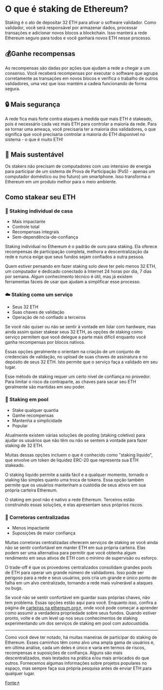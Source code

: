 # O que é staking de Ethereum?

Staking é o ato de depositar 32 ETH para ativar o software validador. Como validador, você será responsável por armazenar dados, processar transações e adicionar novos blocos a blockchain. Isso manterá a rede Ethereum seguro para todos e você ganhará novos ETH nesse processo.

## 💰Ganhe recompensas

As recompensas são dadas por ações que ajudam a rede a chegar a um consenso. Você receberá recompensas por executar o software que agrupa corretamente as transações em novos blocos e verifica o trabalho de outros validadores, uma vez que isso mantém a cadeia funcionando de forma segura.

## 🔒 Mais segurança

A rede fica mais forte contra ataques à medida que mais ETH é stakeado, pois é necessário cada vez mais ETH para controlar a maioria da rede. Para se tornar uma ameaça, você precisaria ter a maioria dos validadores, o que significa que você precisaria controlar a maioria do ETH disponível no sistema - o que é muito ETH!

## 🌿 Mais sustentável

Os stakers não precisam de computadores com uso intensivo de energia para participar de um sistema de Prova de Participação (PoS) - apenas um computador doméstico ou (no futuro) um smartphone. Isso transforma o Ethereum em um produto melhor para o meio ambiente.

## Como stakear seu ETH

### 🏡 Staking individual de casa

* Mais impactante
* Controle total
* Recompensas integrais
* Sem-dependência-de-confiança

Staking individual no Ethereum é o padrão de ouro para staking. Ela oferece recompensas de participação completa, melhora a descentralização da rede e nunca exige que seus fundos sejam confiados a outra pessoa.

Quem estiver pensando em fazer staking solo deve ter pelo menos 32 ETH, um computador e dedicado conectado à Internet 24 horas por dia, 7 dias por semana. Algum conhecimento técnico é útil, mas já existem ferramentas fáceis de usar que ajudam a simplificar esse processo.

### ☁️ Staking como um serviço

* Seus 32 ETH
* Suas chaves de validação
* Operação de nó confiado a terceiros

Se você não quiser ou não se sentir à vontade em lidar com hardware, mas ainda assim quiser stakear seus 32 ETH, as opções de staking como serviço permitem que você delegue a parte mais difícil enquanto você ganha recompensas por blocos nativos.

Essas opções geralmente o orientam na criação de um conjunto de credenciais de validação, no upload de suas chaves de assinatura e no depósito de seus 32 ETH. Isto permite que o serviço faça a validado em seu lugar.

Esse método de staking requer um certo nível de confiança no provedor. Para limitar o risco da contraparte, as chaves para sacar seu ETH geralmente são mantidas em seu poder.

### 🪺 Staking em pool

* Stake qualquer quantia
* Ganhe recompensas
* Mantenha a simplicidade
* Popular

Atualmente existem várias soluções de pooling (staking coletivo) para ajudar os usuários que não têm ou não se sentem à vontade para fazer staking de 32 ETH.

Muitas dessas opções incluem o que é conhecido como "staking líquido", que envolve um token de liquidez ERC-20 que representa sua ETH stakeado.

O staking líquido permite a saída fácil e a qualquer momento, tornado o staking tão simples quanto uma troca de tokens. Essa opção também permite que os usuários mantenham a custódia de seus ativos em sua própria carteira Ethereum.

O staking em pool não é nativo a rede Ethereum. Terceiros estão construindo essas soluções, e elas apresentam seus próprios riscos.

### 🏢 Corretoras centralizadas

* Menos impactante
* Suposições de maior confiança

Muitas corretoras centralizadas oferecem serviços de staking se você ainda não se sentir confortável em manter ETH em sua própria carteira. Elas podem ser uma alternativa para permitir que você obtenha algum rendimento em seus ativos de ETH com o mínimo de supervisão ou esforço.

O trade-off é que os provedores centralizados consolidam grandes pools de ETH para operar um grande número de validadores. Isso pode ser perigoso para a rede e seus usuários, pois cria um grande e único ponto de falha em um alvo centralizado, tornando a rede mais vulnerável a ataques ou bugs.

Se você não se sentir confortável em guardar suas próprias chaves, não tem problema. Essas opções estão aqui para você. Enquanto isso, confira a página de [carteiras na ethereum.org↗](https://ethereum.org/en/wallets/), onde você pode começar a aprender como assumir a verdadeira propriedade sobre seus fundos. Quando estiver pronto, volte e de um level up nos seus conhecimentos de staking experimentando um dos serviços de staking em pool com autocustódia.

***

Como você deve ter notado, há muitas maneiras de participar do staking de Ethereum. Esses caminhos têm como alvo uma ampla gama de usuários e, em última análise, cada um deles é único e varia em termos de riscos, recompensas e suposições de confiança. Alguns são mais descentralizados, mais testados na prática e/ou mais arriscados do que outros. Fornecemos algumas informações sobre projetos populares no espaço, mas sempre faça sua própria pesquisa antes de enviar ETH para qualquer lugar.

[Fonte↗](https://ethereum.org/en/staking/)

